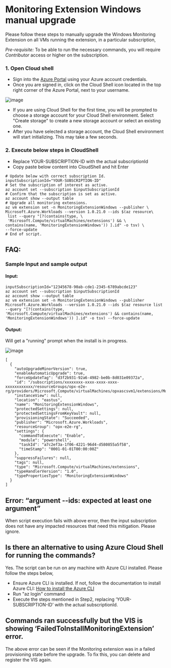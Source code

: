 # Monitoring Extension Windows manual upgrade

Please follow these steps to manually upgrade the Windows Monitoring Extension on all VMs running the extension, in a particular subscription, 
 
*Pre-requisite:* To be able to run the necessary commands, you will require *Contributor* access or higher on the subscription.  

### 1. Open Cloud shell 
-	Sign into the [Azure Portal](https://portal.azure.com) using your Azure account credentials.
-	Once you are signed in, click on the Cloud Shell icon located in the top right corner of the Azure Portal, next to your username.

![image](https://user-images.githubusercontent.com/97089870/229298255-915b1326-d171-4ab4-bc4e-2c5bdfdf0429.png)
    
-  If you are using Cloud Shell for the first time, you will be prompted to choose a storage account for your Cloud Shell environment. Select "Create storage" to create a new storage account or select an existing one.
-	After you have selected a storage account, the Cloud Shell environment will start initializing. This may take a few seconds.

### 2.	Execute below steps in CloudShell
- Replace YOUR-SUBSCRIPTION-ID with the actual subscriptionId
- Copy paste below content into CloudShell and hit Enter

```
# Update below with correct subscription Id.
inputSubscriptionId="YOUR-SUBSCRIPTION-ID"
# Set the subscription of interest as active.
az account set --subscription $inputSubscriptionId 
# Confirm that the subscription is set as active. 
az account show --output table 
# Upgrade all monitoring extensions. 
az vm extension set -n MonitoringExtensionWindows --publisher \
Microsoft.Azure.Workloads --version 1.0.21.0 --ids $(az resource\
 list --query "[?(contains(type, \
 'Microsoft.Compute/virtualMachines/extensions') && \
contains(name, 'MonitoringExtensionWindows')) ].id" -o tsv) \
--force-update
# End of script.
```


## FAQ: 

### Sample Input and sample output 

#### Input:  
```
inputSubscriptionId="12345678-90ab-cde1-2345-6789abcde123"
az account set --subscription $inputSubscriptionId
az account show --output table
az vm extension set -n MonitoringExtensionWindows --publisher Microsoft.Azure.Workloads --version 1.0.21.0 --ids $(az resource list --query "[?(contains(type, 'Microsoft.Compute/virtualMachines/extensions') && contains(name, 'MonitoringExtensionWindows')) ].id" -o tsv) --force-update
```

#### Output: 
Will get a "running" prompt when the install is in progress. 

![image](https://user-images.githubusercontent.com/97089870/229298539-930cc8e1-c595-4f3e-a3f2-a4561837ce5e.png)

```
[ 
  { 
    "autoUpgradeMinorVersion": true, 
    "enableAutomaticUpgrade": true, 
    "forceUpdateTag": "d3f2b931-92a6-4982-be0b-8d031e09372a", 
    "id": "/subscriptions/xxxxxxxx-xxxx-xxxx-xxxx-xxxxxxxxxxxx/resourceGroups/opx-e2e-rg/providers/Microsoft.Compute/virtualMachines/opxascsvm1/extensions/MonitoringExtensionWindows, 
    "instanceView": null, 
    "location": "eastus", 
    "name": "MonitoringExtensionWindows", 
    "protectedSettings": null, 
    "protectedSettingsFromKeyVault": null, 
    "provisioningState": "Succeeded", 
    "publisher": "Microsoft.Azure.Workloads", 
    "resourceGroup": "opx-e2e-rg", 
    "settings": { 
      "commandToExecute": "Enable", 
      "module": "powershell", 
      "taskId": "a7c2ef3a-1f06-4221-96d4-d580855a5f58", 
      "timeStamp": "0001-01-01T00:00:00Z" 
    }, 
    "suppressFailures": null, 
    "tags": null, 
    "type": "Microsoft.Compute/virtualMachines/extensions", 
    "typeHandlerVersion": "1.0", 
    "typePropertiesType": "MonitoringExtensionWindows" 
  } 
] 
```
## Error: “argument --ids: expected at least one argument”
When script execution fails with above error, then the input subscription does not have any impacted resources that need this mitigation. Please ignore.

## Is there an alternative to using Azure Cloud Shell for running the commands? 
Yes. The script can be run on any machine with Azure CLI installed. Please follow the steps below, 
- Ensure Azure CLI is installed. If not, follow the documentation to install Azure CLI: [How to install the Azure CLI](https://learn.microsoft.com/en-us/cli/azure/install-azure-cli)
- Run "az login" command
- Execute the steps mentioned in Step2, replacing ‘YOUR-SUBSCRIPTION-ID’ with the actual subscriptionId.

## Commands ran successfully but the VIS is showing ‘FailedToInstallMonitoringExtension’ error. 
The above error can be seen if the Monitoring extension was in a failed provisioning state before the upgrade. To fix this, you can delete and register the VIS again.




